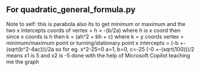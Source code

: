 ## For quadratic_general_formula.py
Note to self: this is parabola also its to get minimum or maximum and the two x intercepts
coords of vertex = h = -(b/2a) where h is x coord then since x coords is h then k = (ah^2 + bh + c) where k = y coords
vertex = minimum/maximum point or turning/stationary point
x intercepts = (-b +-(sqrt(b^2-4ac)))/2a
so for eg. x^2-25=0 a=1, b=0, c=-25 (-0 +-(sqrt(100)))/2 means x1 is 5 and x2 is -5
done with the help of Microsoft Copilot teaching me the graph
